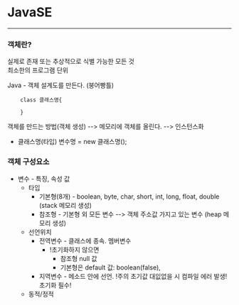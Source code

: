 # JavaSE

***

### 객체란?   
실제로 존재 또는 추상적으로 식별 가능한 모든 것   
최소한의 프로그램 단위   
	
Java - 객체 설계도를 만든다. (붕어빵틀)   
```
	class 클래스명{
	
	}
```
객체를 만드는 방법(객체 생성) --> 메모리에 객체를 올린다. --> 인스턴스화   
* 클래스명(타입) 변수명 = new 클래스명();   
	
### 객체 구성요소
- 변수 - 특징, 속성 값   
	- 타입
		- 기본형(8개) - boolean, byte, char, short, int, long, float, double (stack 메모리 생성)
		- 참조형 - 기본형 외 모든 변수 --> 객체 주소값 가지고 있는 변수 (heap 메모리 생성)
	- 선언위치
		- 전역변수 - 클래스에 종속. 멤버변수
			- !초기화하지 않으면
				- 참조형 null 값
				- 기본형은 default 값: boolean(false), 
		- 지역변수 - 메소드 안에 선언. !주의 초기값 대잆없을 시 컴파일 에러 발생! 초기화 필수!
	- 동적/정적